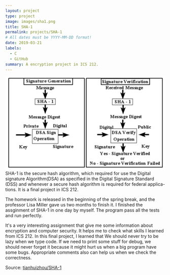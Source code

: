 ```yaml
---
layout: project
type: project
image: images/sha1.png
title: SHA-1
permalink: projects/SHA-1
# All dates must be YYYY-MM-DD format!
date: 2019-03-21
labels:
  - C
  - GitHub
summary: A encryption project in ICS 212.
---
```


<img class="ui medium floated rounded image" src="../images/sha-1.png">
SHA-1 is the secure hash algorithm, which required for use the Digital signature Algorithm(DSA) as specified in the Digital Signature Standard (DSS) and whenever a secure hash algorithm is required for federal applica- tions. It is a final project in ICS 212.


The homework is released in the beginning of the spring break, and the professor Lisa Miller gave us two months to finish it. I finished the assginment of SHA-1 in one day by myself. The program pass all the tests and run perfectly. 

It's a very interesting assignment that give me some information about encryption and computer security. It helps me to check what skills I learned from ICS 212. In this final project, I learned that We should never try to be lazy when we type code. If we need to print some stuff for debug, we should never forget it because it might hurt us when a big program have some bugs. Appropriate comments also can help us when we check the correctness.  

Source: <a href="https://github.com/tianhuizhou/SHA-1"><i class="large github icon "></i>tianhuizhou/SHA-1</a>

